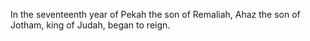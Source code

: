 In the seventeenth year of Pekah the son of Remaliah, Ahaz the son of Jotham, king of Judah, began to reign.
